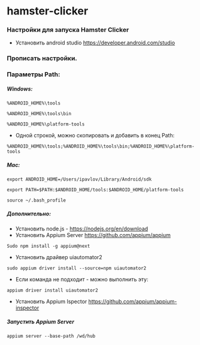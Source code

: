 # hamster-clicker

### Настройки для запуска Hamster Clicker

- Установить android studio https://developer.android.com/studio

### Прописать настройки.
### Параметры Path:

##### Windows:
```
%ANDROID_HOME%\tools
```
```
%ANDROID_HOME%\tools\bin
```
```
%ANDROID_HOME%\platform-tools
```
- Одной строкой, можно скопировать и добавить в конец Path: 
```
%ANDROID_HOME%\tools;%ANDROID_HOME%\tools\bin;%ANDROID_HOME%\platform-tools
```

##### Mac:
```
export ANDROID_HOME=/Users/ipavlov/Library/Android/sdk
```
```
export PATH=$PATH:$ANDROID_HOME/tools:$ANDROID_HOME/platform-tools
```
```
source ~/.bash_profile
```

##### Дополнительно:
- Установить node.js - https://nodejs.org/en/download
- Установить Appium Server https://github.com/appium/appium
```
Sudo npm install -g appium@next
```
- Установить драйвер uiautomator2
```
sudo appium driver install --source=npm uiautomator2
``` 
- Если команда не подходит - можно выполнить эту:
```
appium driver install uiautomator2
```
- Установить Appium Ispector https://github.com/appium/appium-inspector

##### Запустить Appium Server

```
appium server --base-path /wd/hub
```
